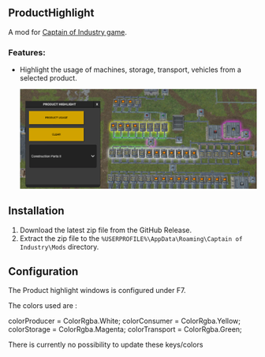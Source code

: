 ## ProductHighlight

A mod for [Captain of Industry game](https://www.captain-of-industry.com/).

### Features:

	
- Highlight the usage of machines, storage, transport, vehicles from a selected product.
	
	<img src="./ProductHighlight.png" width="auto">


## Installation

1. Download the latest zip file from the GitHub Release.
2. Extract the zip file to the `%USERPROFILE%\AppData\Roaming\Captain of Industry\Mods` directory.

## Configuration

The Product highlight windows is configured under F7.

The colors used are : 


colorProducer = ColorRgba.White;
colorConsumer = ColorRgba.Yellow;
colorStorage = ColorRgba.Magenta;
colorTransport = ColorRgba.Green;

There is currently no possibility to update these keys/colors

